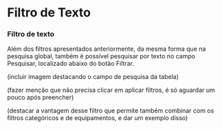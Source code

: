 # Filtro de Texto

### Filtro de texto

Além dos filtros apresentados anteriormente, da mesma forma que na pesquisa global, também é possível pesquisar por texto no campo Pesquisar, localizado abaixo do botão Filtrar.

(incluir imagem destacando o campo de pesquisa da tabela)

(fazer menção que não precisa clicar em aplicar filtros, é só aguardar um pouco após preencher)

(destacar a vantagem desse filtro que permite também combinar com os filtros categóricos e de equipamentos, e dar um exemplo disso)
